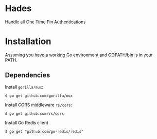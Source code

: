 # Hades
Handle all One Time Pin Authentications

# Installation

Assuming you have a working Go environment and GOPATH/bin is in your PATH.

## Dependencies

Install `gorilla/mux`:

```
$ go get github.com/gorilla/mux
```

Install CORS middleware `rs/cors`:
```
$ go get github.com/rs/cors
```

Install Go Redis client
```
$ go get "github.com/go-redis/redis"
```